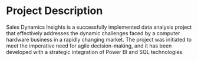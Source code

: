 # Project Description

Sales Dynamics Insights is a successfully implemented data analysis project that effectively addresses the dynamic challenges faced by a computer hardware business in a rapidly changing market. The project was initiated to meet the imperative need for agile decision-making, and it has been developed with a strategic integration of Power BI and SQL technologies.

